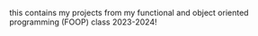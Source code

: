 this contains my projects from my functional and object oriented programming (FOOP) class 2023-2024!

